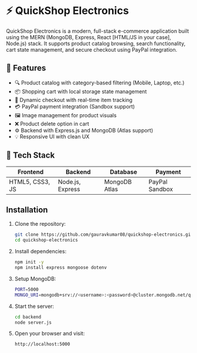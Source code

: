 # ⚡ QuickShop Electronics 

QuickShop Electronics is a modern, full-stack e-commerce application built using the MERN (MongoDB, Express, React [HTML/JS in your case], Node.js) stack. It supports product catalog browsing, search functionality, cart state management, and secure checkout using PayPal integration.

## 📌 Features

- 🔍 Product catalog with category-based filtering (Mobile, Laptop, etc.)
- 📦 Shopping cart with local storage state management
- 🧾 Dynamic checkout with real-time item tracking
- 💳 PayPal payment integration (Sandbox support)
- 🖼️ Image management for product visuals
- ❌ Product delete option in cart
- ⚙️ Backend with Express.js and MongoDB (Atlas support)
- 💡 Responsive UI with clean UX


## 🚀 Tech Stack

| Frontend      | Backend       | Database   | Payment         |
|---------------|---------------|------------|-----------------|
| HTML5, CSS3, JS | Node.js, Express | MongoDB Atlas | PayPal Sandbox  |

## Installation

1. Clone the repository:

   ```bash
   git clone https://github.com/gauravkumar08/quickshop-electronics.git
   cd quickshop-electronics

2. Install dependencies:

   ```bash
   npm init -y
   npm install express mongoose dotenv

3. Setup MongoDB:

   ```bash
   PORT=5000
   MONGO_URI=mongodb+srv://<username>:<password>@cluster.mongodb.net/quickshop

4. Start the server:
   
   ```bash
   cd backend
   node server.js

5. Open your browser and visit:
   
   ```bash
   http://localhost:5000








